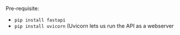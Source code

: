 Pre-requisite:
- `pip install fastapi`
- `pip install uvicorn` (Uvicorn lets us run the API as a webserver

